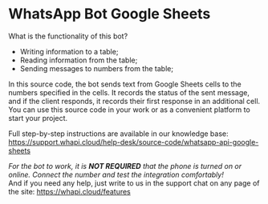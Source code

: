 # WhatsApp Bot Google Sheets
What is the functionality of this bot? 
<ul>
<li class="d-flex">Writing information to a table;</li>
<li class="d-flex">Reading information from the table; </li>
<li class="d-flex">Sending messages to numbers from the table;</li>
</ul>

In this source code, the bot sends text from Google Sheets cells to the numbers specified in the cells. It records the status of the sent message, and if the client responds, it records their first response in an additional cell. You can use this source code in your work or as a convenient platform to start your project.

Full step-by-step instructions are available in our knowledge base: https://support.whapi.cloud/help-desk/source-code/whatsapp-api-google-sheets

<em>For the bot to work, it is <b>NOT REQUIRED</b> that the phone is turned on or online. Connect the number and test the integration comfortably!</em> <br/> And if you need any help, just write to us in the support chat on any page of the site: https://whapi.cloud/features
